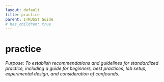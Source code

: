 ```yaml
---
layout: default
title: practice
parent: ITRUSST Guide
# has_children: true
---
```

# practice
*Purpose: To establish recommendations and guidelines for standardized practice, including a guide for beginners, best practices, lab setup, experimental design, and consideration of confounds.*
